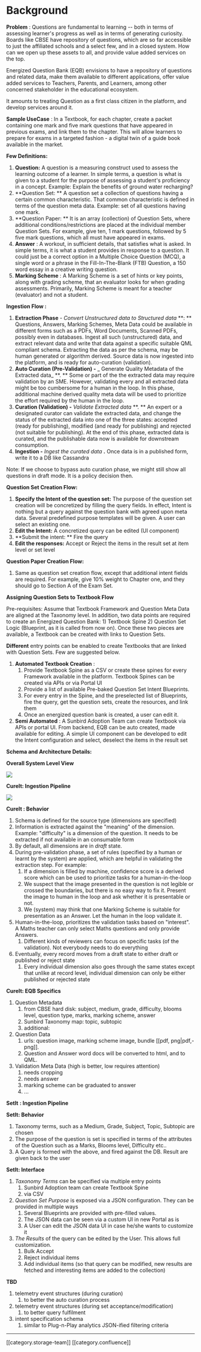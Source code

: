 # Background

**Problem** : Questions are fundamental to learning -- both in terms of assessing learner's progress as well as in terms of generating curiosity. Boards like CBSE have repository of questions, which are so far accessible to just the affiliated schools and a select few, and in a closed system. How can we open up these assets to all, and provide value added services on the top.&#x20;

Energized Question Bank (EQB) envisions to have a repository of questions and related data, make them available to different applications, offer value added services to Teachers, Parents, and Learners, among other concerned stakeholder in the educational ecosystem.

It amounts to treating Question as a first class citizen in the platform, and develop services around it.&#x20;

**Sample UseCase** : In a Textbook, for each chapter, create a packet containing one mark and five mark questions that have appeared in previous exams, and link them to the chapter. This will allow learners to prepare for exams in a targeted fashion - a digital twin of a guide book available in the market.

**Few Definitions:**

1. **Question:** A question is a measuring construct used to assess the learning outcome of a learner. In simple terms, a question is what is given to a student for the purpose of assessing a student's proficiency in a concept. Example: Explain the benefits of ground water recharging?
2. \*\*Question Set: \*\* A question set a collection of questions having a certain common characteristic. That common characteristic is  defined in terms of the question meta data. Example: set of all questions having one mark.
3. \*\*Question Paper: \*\* It is an array (collection) of Question Sets, where additional conditions/restrictions are placed at the individual member  Question Sets. For example, give ten, 1 mark questions, followed by 5 five mark questions, which all must have appeared in exams.&#x20;
4. **Answer** : A workout, in sufficient details, that satisfies what is asked. In simple terms, it is what a student provides in response to a question. It could just be a correct option in a Multiple Choice Question (MCQ), a single word or a phrase in the Fill-In-The-Blank (FTB) Question, a 150 word essay in a creative writing question.
5. **Marking Scheme** : A Marking Scheme is a set of hints or key points, along with grading scheme, that an evaluator looks for when grading assessments. Primarily, Marking Scheme is meant for a teacher (evaluator) and not a student.&#x20;

**Ingestion Flow :**

1. **Extraction Phase** -  _Convert Unstructured data to Structured data_ \*\*:  \*\* Questions, Answers, Marking Schemes, Meta Data could be available in different forms such as a PDFs, Word Documents, Scanned PDFs, possibly even in databases. Ingest all such (unstructured) data, and extract relevant data and write that data against a specific suitable QML compliant schema. Extracting the data as per the schema, may be human generated or algorithm derived. Source data is now ingested into the platform, and is ready for auto-curation (validation).
2. **Auto Curation (Pre-Validation) -** \_ Generate Quality Metadata of the  Extracted data\_ \*\*. \*\* Some or part of the the extracted data may require validation by an SME. However, validating every and all extracted data might be too cumbersome for a human in the loop. In this phase, additional machine derived quality meta data will be used to prioritize the effort required by the human in the loop.
3. **Curation (Validation) -** _Validate Extracted data_ \*\*. \*\* An expert or a designated curator can validate the extracted data, and change the status of the extracted data into one of the three states: accepted (ready for publishing), modified (and ready for publishing) and rejected (not suitable for publishing). At the end of this phase, extracted data is curated, and the publishable data now is available for downstream consumption.&#x20;
4. **Ingestion -** _Ingest the curated data_ **.** Once data is in a published form, write it to a DB like Cassandra

Note: If we choose to bypass auto curation phase, we might still show all questions in draft mode. It is a policy decision then.

**Question Set Creation Flow:**

1. **Specify the Intent of the question set:**  The purpose of the question set creation will be concretized by filling the query fields. In effect, Intent is nothing but a query against the question bank with agreed upon meta data. Several predefined purpose templates will be given. A user can select an existing one.
2. **Edit the Intent:** A concretized query  can be edited (UI component)
3. \*\*Submit the intent: \*\* Fire the query
4. **Edit the responses:** Accept or Reject the items in the result set at item level or set level

**Question Paper Creation Flow:**

1. Same as question set creation flow, except that additional intent fields are required. For example, give 10% weight to Chapter one, and they should go to Section A of the Exam Set.

**Assigning Question Sets to Textbook Flow**

Pre-requisites: Assume that Textbook Framework and Question Meta Data are aligned at the Taxonomy level. In addition, two data points are required to create an Energized Question Bank: 1) Textbook Spine 2) Question Set Logic (Blueprint, as it is called from now on). Once these two pieces are available, a Textbook can be created with links to Question Sets.&#x20;

**Different** entry points can be enabled to create Textbooks that are linked with Question Sets. Few are suggested below.

1. **Automated Textbook Creation** :
   1. Provide Textbook Spine as a CSV or create these spines for every Framework available in the platform. Textbook Spines can be created via APIs or via Portal UI
   2. Provide a list of available Pre-baked Question Set Intent Blueprints.
   3. For every entry in the Spine, and the preselected list of Blueprints, fire the query, get the question sets, create the resources, and link them&#x20;
   4. Once an energized question bank is created, a user can edit it.
2. **Semi Automated** :  A Sunbird Adoption Team can create Textbook via APIs or portal UI. From backend, EQB can be auto created, made available for editing. A simple UI component can be developed to edit the Intent configuration and select, deselect the items in the result set

**Schema and Architecture Details:**

**Overall System Level View**

![](<../../../../Design/FullExport/images/storage/EQB Systems View.png>)

**CureIt: Ingestion Pipeline**

![](<../../../../Design/FullExport/images/storage/EQB Source to Curation.png>)

**CureIt : Behavior**

1. Schema is defined for the source type (dimensions are specified)
2. Information is extracted against the "meaning" of the dimension. Example: "difficulty" is a dimension of the question. It needs to be extracted if not available in an consumable form
3. By default, all dimensions are in  _draft_ state.&#x20;
4. During pre-validation phase, a set of rules (specified by a human or learnt by the system) are applied, which are helpful in validating the extraction step. For example:
   1. If a dimension is filled by machine, confidence score is a derived score which can be used to prioritize tasks for a human-in-the-loop
   2. We suspect that the image presented in the question is not legible or crossed the boundaries, but there is no easy way to fix it. Present the image to human in the loop and ask whether it is presentable or not.
   3. We (system) may think that one Marking Scheme is suitable for presentation as an Answer. Let the human in the loop validate it.
5. Human-in-the-loop, prioritizes the validation tasks based on "interest". A Maths teacher can only select  Maths questions and only provide Answers.&#x20;
   1. Different kinds of reviewers can focus on specific tasks (of the validation). Not everybody needs to do everything
6. &#x20;Eventually, every record moves from a draft state to either draft or published or reject state
   1. Every individual dimension also goes through the same states except that unlike at record level, individual dimension can only be either published or rejected state

**CureIt: EQB Specifics**

1. Question Metadata
   1. from CBSE hard disk: subject, medium, grade, difficulty, blooms level, question type, marks, marking scheme, answer
   2. Sunbird Taxonomy map: topic, subtopic
   3. additional:&#x20;
2. Question Data
   1. urls: question image, marking scheme image, bundle \[\[pdf, png|pdf,-png]].&#x20;
   2. Question and Answer word docs will be converted to html, and to QML.
3. Validation Meta Data (high is better, low requires attention)
   1. needs cropping
   2. needs answer
   3. marking scheme can be graduated to answer
   4. ...

**SetIt** **: Ingestion Pipeline**

**SetIt: Behavior**

1. Taxonomy terms, such as a Medium, Grade, Subject, Topic, Subtopic are chosen
2. The purpose of the question is set is specified in terms of the attributes of the Question such as a Marks, Blooms level, Difficulty etc..
3. A Query is formed with the above, and fired against the DB. Result are given back to the user

**SetIt: Interface**

1. _Taxonomy Terms_ can be specified via multiple entry points
   1. Sunbird Adoption team can create Textbook Spine
   2. via CSV&#x20;
2. _Question Set Purpose_ is exposed via a JSON configuration. They can be provided in multiple ways
   1. Several Blueprints are provided with pre-filled values.&#x20;
   2. The JSON data can be seen via a custom UI in new Portal as is
   3. A User can edit the JSON data UI in case he/she wants to customize it
3. _The Results_ of the query can be edited by the User. This allows full customization.
   1. Bulk Accept
   2. Reject individual items
   3. Add individual items (so that query can be modified, new results are fetched and interesting items are added to the collection)

**TBD**

1. telemetry event structures (during curation)
   1. to better the auto curation process
2. telemetry event structures (during set acceptance/modification)
   1. to better query fulfilment
3. intent specification schema
   1. similar to Plug-n-Play analytics JSON-ified filtering criteria

***

\[\[category.storage-team]] \[\[category.confluence]]
